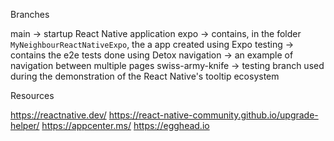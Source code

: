 Branches

main -> startup React Native application
expo -> contains, in the folder `MyNeighbourReactNativeExpo`, the a app created using Expo
testing -> contains the e2e tests done using Detox
navigation -> an example of navigation between multiple pages
swiss-army-knife -> testing branch used during the demonstration of the React Native's tooltip ecosystem

Resources

https://reactnative.dev/
https://react-native-community.github.io/upgrade-helper/
https://appcenter.ms/
https://egghead.io
